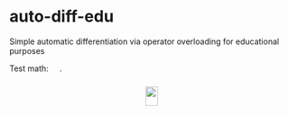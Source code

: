 # auto-diff-edu
Simple automatic differentiation via operator overloading for educational purposes

Test math: <img src="images/6177db6fc70d94fdb9dbe1907695fce6.svg?invert_in_darkmode" align=middle width=15.947580000000002pt height=26.76201000000001pt/>.

<p align="center"><img src="images/908698c62d11a24eeb11e200128f6df2.svg?invert_in_darkmode" align=middle width=22.635855pt height=33.812129999999996pt/></p>

